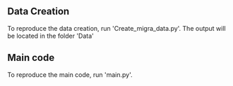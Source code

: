 ## Data Creation 

To reproduce the data creation, run 'Create_migra_data.py'. The output will be located in the folder 'Data'

## Main code 

To reproduce the main code, run 'main.py'.
